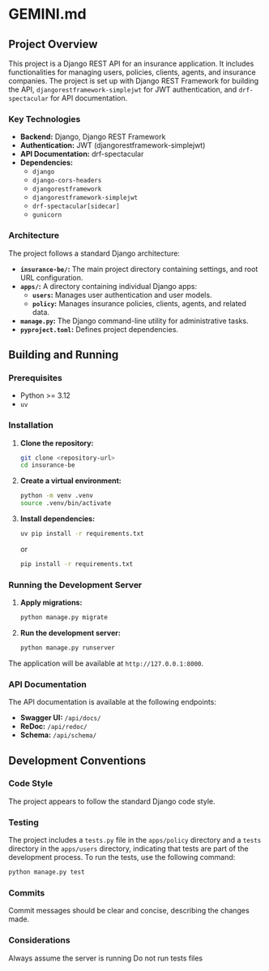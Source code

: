 # GEMINI.md

## Project Overview

This project is a Django REST API for an insurance application. It includes functionalities for managing users, policies, clients, agents, and insurance companies. The project is set up with Django REST Framework for building the API, `djangorestframework-simplejwt` for JWT authentication, and `drf-spectacular` for API documentation.

### Key Technologies

*   **Backend:** Django, Django REST Framework
*   **Authentication:** JWT (djangorestframework-simplejwt)
*   **API Documentation:** drf-spectacular
*   **Dependencies:**
    *   `django`
    *   `django-cors-headers`
    *   `djangorestframework`
    *   `djangorestframework-simplejwt`
    *   `drf-spectacular[sidecar]`
    *   `gunicorn`

### Architecture

The project follows a standard Django architecture:

*   **`insurance-be/`:** The main project directory containing settings, and root URL configuration.
*   **`apps/`:** A directory containing individual Django apps:
    *   **`users`:** Manages user authentication and user models.
    *   **`policy`:** Manages insurance policies, clients, agents, and related data.
*   **`manage.py`:** The Django command-line utility for administrative tasks.
*   **`pyproject.toml`:** Defines project dependencies.

## Building and Running

### Prerequisites

*   Python >= 3.12
*   `uv` 

### Installation

1.  **Clone the repository:**
    ```bash
    git clone <repository-url>
    cd insurance-be
    ```
2.  **Create a virtual environment:**
    ```bash
    python -m venv .venv
    source .venv/bin/activate
    ```
3.  **Install dependencies:**
    ```bash
    uv pip install -r requirements.txt 
    ```
    or
    ```bash
    pip install -r requirements.txt
    ```

### Running the Development Server

1.  **Apply migrations:**
    ```bash
    python manage.py migrate
    ```
2.  **Run the development server:**
    ```bash
    python manage.py runserver
    ```
The application will be available at `http://127.0.0.1:8000`.

### API Documentation

The API documentation is available at the following endpoints:

*   **Swagger UI:** `/api/docs/`
*   **ReDoc:** `/api/redoc/`
*   **Schema:** `/api/schema/`

## Development Conventions

### Code Style

The project appears to follow the standard Django code style.

### Testing

The project includes a `tests.py` file in the `apps/policy` directory and a `tests` directory in the `apps/users` directory, indicating that tests are part of the development process. To run the tests, use the following command:

```bash
python manage.py test
```

### Commits

Commit messages should be clear and concise, describing the changes made.

### Considerations

Always assume the server is running
Do not run tests files